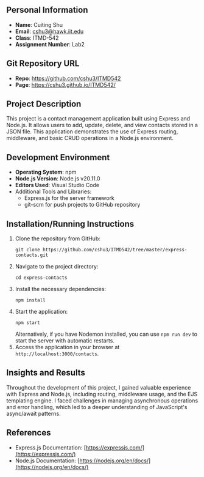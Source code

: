 

## Personal Information
- **Name**: Cuiting Shu
- **Email**: cshu3@hawk.iit.edu
- **Class**: ITMD-542
- **Assignment Number**: Lab2

## Git Repository URL
- **Repo**: https://github.com/cshu3/ITMD542
- **Page**: https://cshu3.github.io/ITMD542/

## Project Description
This project is a contact management application built using Express and Node.js. It allows users to add, update, delete, and view contacts stored in a JSON file. This application demonstrates the use of Express routing, middleware, and basic CRUD operations in a Node.js environment.

## Development Environment
- **Operating System**: npm
- **Node.js Version**: Node.js v20.11.0
- **Editors Used**: Visual Studio Code
- Additional Tools and Libraries:
  - Express.js for the server framework
  - git-scm for push projects to GitHub repository 

## Installation/Running Instructions
1. Clone the repository from GitHub:
   ```
   git clone https://github.com/cshu3/ITMD542/tree/master/express-contacts.git
   ```
2. Navigate to the project directory:
   ```
   cd express-contacts
   ```
3. Install the necessary dependencies:
   ```
   npm install
   ```
4. Start the application:
   ```
   npm start
   ```
   Alternatively, if you have Nodemon installed, you can use `npm run dev` to start the server with automatic restarts.
5. Access the application in your browser at `http://localhost:3000/contacts`.

## Insights and Results
Throughout the development of this project, I gained valuable experience with Express and Node.js, including routing, middleware usage, and the EJS templating engine. I faced challenges in managing asynchronous operations and error handling, which led to a deeper understanding of JavaScript's async/await patterns.

## References
- Express.js Documentation: [https://expressjs.com/](https://expressjs.com/)
- Node.js Documentation: [https://nodejs.org/en/docs/](https://nodejs.org/en/docs/)

